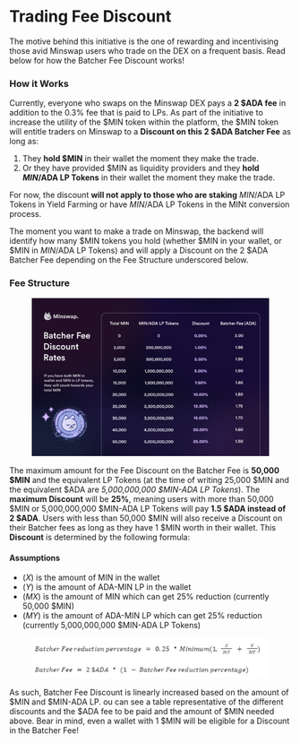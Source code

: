 # Trading Fee Discount

The motive behind this initiative is the one of rewarding and incentivising those avid Minswap users who trade on the DEX on a frequent basis. Read below for how the Batcher Fee Discount works!

### How it Works

Currently, everyone who swaps on the Minswap DEX pays a **2 $ADA fee** in addition to the 0.3% fee that is paid to LPs. As part of the initiative to increase the utility of the $MIN token within the platform, the $MIN token will entitle traders on Minswap to a **Discount on this 2 $ADA Batcher Fee** as long as:

1. They **hold $MIN** in their wallet the moment they make the trade.&#x20;
2. Or they have provided $MIN as liquidity providers and they **hold $MIN/$ADA LP Tokens** in their wallet the moment they make the trade.

For now, the discount **will not apply to those who are staking** $MIN/$ADA LP Tokens in Yield Farming or have $MIN/$ADA LP Tokens in the MINt conversion process.

The moment you want to make a trade on Minswap, the backend will identify how many $MIN tokens you hold (whether $MIN in your wallet, or $MIN in $MIN/$ADA LP Tokens) and will apply a Discount on the 2 $ADA Batcher Fee depending on the Fee Structure underscored below.

### Fee Structure

<figure><img src="../.gitbook/assets/image (3).png" alt=""><figcaption></figcaption></figure>

The maximum amount for the Fee Discount on the Batcher Fee is **50,000 $MIN** and the equivalent LP Tokens (at the time of writing 25,000 $MIN and the equivalent $ADA are _5,000,000,000 $MIN-ADA LP Tokens_). The **maximum Discount** will be **25%**, meaning users with more than 50,000 $MIN or 5,000,000,000 $MIN-ADA LP Tokens will pay **1.5 $ADA instead of 2 $ADA**. Users with less than 50,000 $MIN will also receive a Discount on their Batcher fees as long as they have 1 $MIN worth in their wallet. This **Discount** is determined by the following formula:

#### Assumptions

* (_X_) is the amount of MIN in the wallet
* (_Y_) is the amount of ADA-MIN LP in the wallet
* (_MX_) is the amount of MIN which can get 25% reduction (currently 50,000 $MIN)&#x20;
* (_MY_) is the amount of ADA-MIN LP which can get 25% reduction (currently 5,000,000,000 $MIN-ADA LP Tokens)

<figure><img src="../.gitbook/assets/Screenshot 2022-09-15 221602.jpg" alt=""><figcaption></figcaption></figure>

As such, Batcher Fee Discount is linearly increased based on the amount of $MIN and $MIN-ADA LP. ou can see a table representative of the different discounts and the $ADA fee to be paid and the amount of $MIN needed above. Bear in mind, even a wallet with 1 $MIN will be eligible for a Discount in the Batcher Fee!
